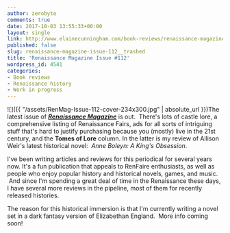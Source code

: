 ```yaml
---
author: zerobyte
comments: true
date: 2017-10-03 13:55:33+00:00
layout: single
link: http://www.elainecunningham.com/book-reviews/renaissance-magazine-issue-112__trashed/
published: false
slug: renaissance-magazine-issue-112__trashed
title: 'Renaissance Magazine Issue #112'
wordpress_id: 4541
categories:
- Book reviews
- Renaissance history
- Work in progress
---
```


![]({{ "/assets/RenMag-Issue-112-cover-234x300.jpg" | absolute_url }})The latest issue of [_**Renaissance Magazine**_](http://www.renaissancemagazine.com) is out.  There's lots of castle lore, a comprehensive listing of Renaissance Fairs, ads for all sorts of intriguing stuff that's hard to justify purchasing because you (mostly) live in the 21st century, and the **Tomes of Lore** column. In the latter is my review of Allison Weir's latest historical novel:  _Anne Boleyn: A King's Obsession_.

I've been writing articles and reviews for this periodical for several years now. It's a fun publication that appeals to RenFaire enthusiasts, as well as people who enjoy popular history and historical novels, games, and music.  And since I'm spending a great deal of time in the Renaissance these days, I have several more reviews in the pipeline, most of them for recently released histories.

The reason for this historical immersion is that I'm currently writing a novel set in a dark fantasy version of Elizabethan England.  More info coming soon!
